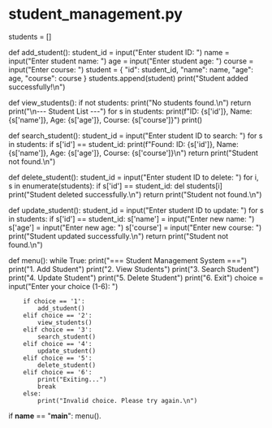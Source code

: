 # student_management.py

students = []

def add_student():
    student_id = input("Enter student ID: ")
    name = input("Enter student name: ")
    age = input("Enter student age: ")
    course = input("Enter course: ")
    student = {
        "id": student_id,
        "name": name,
        "age": age,
        "course": course
    }
    students.append(student)
    print("Student added successfully!\n")

def view_students():
    if not students:
        print("No students found.\n")
        return
    print("\n--- Student List ---")
    for s in students:
        print(f"ID: {s['id']}, Name: {s['name']}, Age: {s['age']}, Course: {s['course']}")
    print()

def search_student():
    student_id = input("Enter student ID to search: ")
    for s in students:
        if s['id'] == student_id:
            print(f"Found: ID: {s['id']}, Name: {s['name']}, Age: {s['age']}, Course: {s['course']}\n")
            return
    print("Student not found.\n")

def delete_student():
    student_id = input("Enter student ID to delete: ")
    for i, s in enumerate(students):
        if s['id'] == student_id:
            del students[i]
            print("Student deleted successfully.\n")
            return
    print("Student not found.\n")

def update_student():
    student_id = input("Enter student ID to update: ")
    for s in students:
        if s['id'] == student_id:
            s['name'] = input("Enter new name: ")
            s['age'] = input("Enter new age: ")
            s['course'] = input("Enter new course: ")
            print("Student updated successfully.\n")
            return
    print("Student not found.\n")

def menu():
    while True:
        print("=== Student Management System ===")
        print("1. Add Student")
        print("2. View Students")
        print("3. Search Student")
        print("4. Update Student")
        print("5. Delete Student")
        print("6. Exit")
        choice = input("Enter your choice (1-6): ")

        if choice == '1':
            add_student()
        elif choice == '2':
            view_students()
        elif choice == '3':
            search_student()
        elif choice == '4':
            update_student()
        elif choice == '5':
            delete_student()
        elif choice == '6':
            print("Exiting...")
            break
        else:
            print("Invalid choice. Please try again.\n")

if __name__ == "__main__":
    menu().

